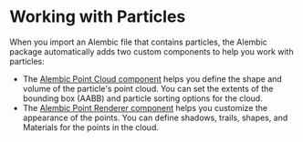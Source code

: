 # Working with Particles

When you import an Alembic file that contains particles, the Alembic package automatically adds two custom components to help you work with particles:

* The [Alembic Point Cloud component](ref_PointCloud.md) helps you define the shape and volume of the particle's point cloud. You can set the extents of the bounding box (AABB) and particle sorting options for the cloud.
* The [Alembic Point Renderer component](ref_PointRenderer.md) helps you customize the appearance of the points. You can define shadows, trails, shapes, and Materials for the points in the cloud.
